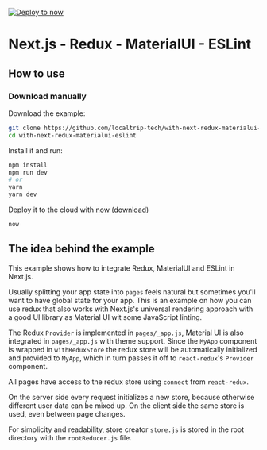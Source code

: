 [![Deploy to now](https://deploy.now.sh/static/button.svg)](https://deploy.now.sh/?repo=https://github.com/localtrip-tech/with-next-redux-materialui-eslint)

# Next.js - Redux - MaterialUI - ESLint

## How to use

### Download manually

Download the example:

```bash
git clone https://github.com/localtrip-tech/with-next-redux-materialui-eslint.git
cd with-next-redux-materialui-eslint
```

Install it and run:

```bash
npm install
npm run dev
# or
yarn
yarn dev
```

Deploy it to the cloud with [now](https://zeit.co/now) ([download](https://zeit.co/download))

```bash
now
```

## The idea behind the example

This example shows how to integrate Redux, MaterialUI and ESLint in Next.js.

Usually splitting your app state into `pages` feels natural but sometimes you'll want to have global state for your app. This is an example on how you can use redux that also works with Next.js's universal rendering approach with a good UI library as Material UI wit some JavaScript linting.

The Redux `Provider` is implemented in `pages/_app.js`, Material UI is also integrated in `pages/_app.js` with theme support. Since the `MyApp` component is wrapped in `withReduxStore` the redux store will be automatically initialized and provided to `MyApp`, which in turn passes it off to `react-redux`'s `Provider` component.

All pages have access to the redux store using `connect` from `react-redux`.

On the server side every request initializes a new store, because otherwise different user data can be mixed up. On the client side the same store is used, even between page changes.

For simplicity and readability, store creator `store.js` is stored in the root directory with the `rootReducer.js` file.